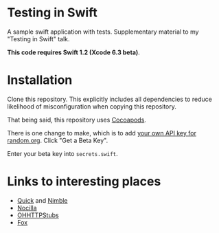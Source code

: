 Testing in Swift
================

A sample swift application with tests. Supplementary material to my "Testing in Swift" talk.

**This code requires Swift 1.2 (Xcode 6.3 beta)**.

Installation
============

Clone this repository. This explicitly includes all dependencies to reduce
likelihood of misconfiguration when copying this repository.

That being said, this repository uses [Cocoapods](http://cocoapods.org).

There is one change to make, which is to add [your own API key for
random.org](https://api.random.org/json-rpc/1/). Click "Get a Beta Key".

Enter your beta key into `secrets.swift`.

Links to interesting places
===========================

- [Quick](https://github.com/Quick/Quick) and [Nimble](https://github.com/Quick/Nimble)
- [Nocilla](https://github.com/luisobo/Nocilla)
- [OHHTTPStubs](https://github.com/AliSoftware/OHHTTPStubs)
- [Fox](https://github.com/jeffh/Fox)

